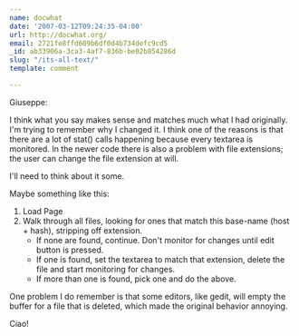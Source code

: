 ```yaml
---
name: docwhat
date: '2007-03-12T09:24:35-04:00'
url: http://docwhat.org/
email: 2721fe8ffd609b6df0d4b734defc9cd5
_id: ab33906a-3ca3-4af7-836b-be02b854286d
slug: "/its-all-text/"
template: comment

---
```


Giuseppe:

I think what you say makes sense and matches much what I had originally.  I'm trying to remember why I changed it.  I think one of the reasons is that there are a lot of stat() calls happening because every textarea is monitored.  In the newer code there is also a problem with file extensions; the user can change the file extension at will.

I'll need to think about it some.

Maybe something like this:
<ol>
  <li>Load Page</li>
  <li>Walk through all files, looking for ones that match this base-name (host + hash), stripping off extension.
    <ul>
    <li>If none are found, continue.  Don't monitor for changes until edit button is pressed.</li>
    <li>If one is found, set the textarea to match that extension, delete the file and start monitoring for changes.</li>
    <li>If more than one is found, pick one and do the above.</li>
    </ul>
  </li>
</ol>

One problem I do remember is that some editors, like gedit, will empty the buffer for a file that is deleted, which made the original behavior annoying.

Ciao!
